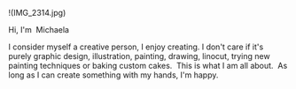 
!(IMG_2314.jpg)

Hi, I'm  Michaela

I consider myself a creative person, I enjoy creating.
I don't care if it's purely graphic design, illustration, painting, drawing, linocut, trying new painting techniques or baking custom cakes. 
This is what I am all about. 
As long as I can create something with my hands, I'm happy.
